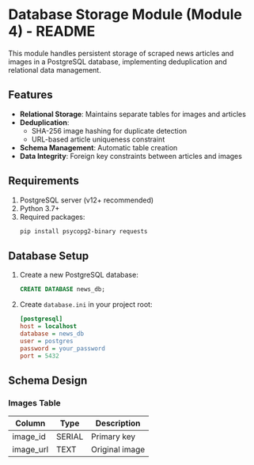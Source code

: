 # Database Storage Module (Module 4) - README

This module handles persistent storage of scraped news articles and images in a PostgreSQL database, implementing deduplication and relational data management.

## Features

- **Relational Storage**: Maintains separate tables for images and articles
- **Deduplication**: 
  - SHA-256 image hashing for duplicate detection
  - URL-based article uniqueness constraint
- **Schema Management**: Automatic table creation
- **Data Integrity**: Foreign key constraints between articles and images

## Requirements

1. PostgreSQL server (v12+ recommended)
2. Python 3.7+
3. Required packages:
   ```bash
   pip install psycopg2-binary requests
   ```

## Database Setup

1. Create a new PostgreSQL database:
   ```sql
   CREATE DATABASE news_db;
   ```

2. Create `database.ini` in your project root:
   ```ini
   [postgresql]
   host = localhost
   database = news_db
   user = postgres
   password = your_password
   port = 5432
   ```

## Schema Design

### Images Table
| Column | Type | Description |
|--------|------|-------------|
| image_id | SERIAL | Primary key |
| image_url | TEXT | Original image
